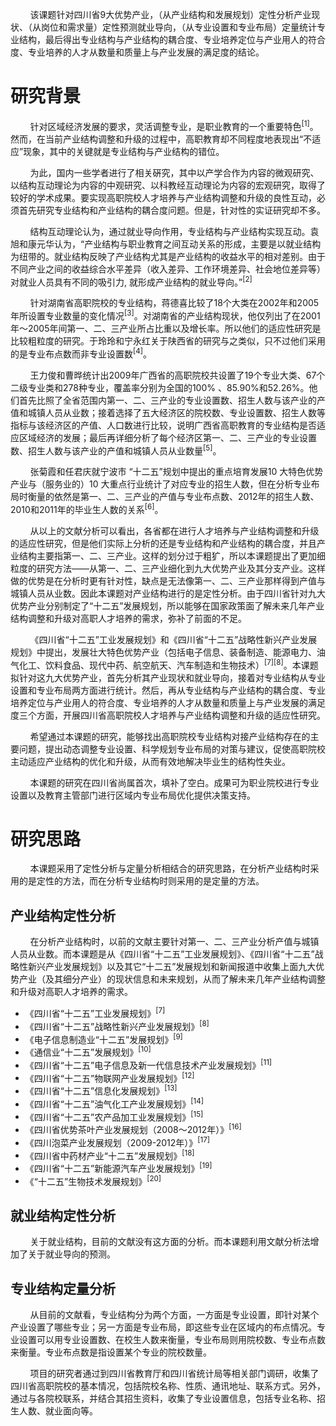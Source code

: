 &nbsp;&nbsp;&nbsp;&nbsp;&nbsp;&nbsp;&nbsp;&nbsp;该课题针对四川省9大优势产业，（从产业结构和发展规划）定性分析产业现状、（从岗位和需求量）定性预测就业导向，（从专业设置和专业布局）定量统计专业结构，最后得出专业结构与产业结构的耦合度、专业培养定位与产业用人的符合度、专业培养的人才从数量和质量上与产业发展的满足度的结论。

# 研究背景  
&nbsp;&nbsp;&nbsp;&nbsp;&nbsp;&nbsp;&nbsp;&nbsp;针对区域经济发展的要求，灵活调整专业，是职业教育的一个重要特色<sup>[1]</sup>。然而，在当前产业结构调整和升级的过程中，高职教育却不同程度地表现出“不适应”现象，其中的关键就是专业结构与产业结构的错位。

&nbsp;&nbsp;&nbsp;&nbsp;&nbsp;&nbsp;&nbsp;&nbsp;为此，国内一些学者进行了相关硏究，其中以产学合作为内容的微观研究、以结构互动理论为内容的中观研究、以科教经互动理论为内容的宏观研究，取得了较好的学术成果。要实现高职院校人才培养与产业结构调整和升级的良性互动，必须首先研究专业结构和产业结构的耦合度问题。但是，针对性的实证研究却不多。

&nbsp;&nbsp;&nbsp;&nbsp;&nbsp;&nbsp;&nbsp;&nbsp;结构互动理论认为，通过就业导向作用，专业结构与产业结构实现互动。袁旭和康元华认为，“产业结构与职业教育之间互动关系的形成，主要是以就业结构为纽带的。就业结构反映了产业结构尤其是产业结构的收益水平的相对差别。由于不同产业之间的收益综合水平差异（收入差异、工作环境差异、社会地位差异等）对就业人员具有不同的吸引力, 就形成产业结构的就业导向。”<sup>[2]</sup>

&nbsp;&nbsp;&nbsp;&nbsp;&nbsp;&nbsp;&nbsp;&nbsp;针对湖南省高职院校的专业结构，蒋德喜比较了18个大类在2002年和2005年所设置专业数量的变化情况<sup>[3]</sup>。对湖南省的产业结构现状，他仅列出了在2001年～2005年间第一、二、三产业所占比重以及增长率。所以他们的适应性研究是比较粗粒度的研究。于玲玲和宁永红关于陕西省的研究与之类似，只不过他们采用的是专业布点数而非专业设置数<sup>[4]</sup>。

&nbsp;&nbsp;&nbsp;&nbsp;&nbsp;&nbsp;&nbsp;&nbsp;王力俊和曹晔统计出2009年广西省的高职院校共设置了19个专业大类、67个二级专业类和278种专业，覆盖率分别为全国的100% 、85.90%和52.26%。他们首先比照了全省范围内第一、二、三产业的专业设置数、招生人数与该产业的产值和城镇人员从业数；接着选择了五大经济区的院校数、专业设置数、招生人数等指标与该经济区的产值、人口数进行比较，说明广西省高职教育的专业结构是否适应区域经济的发展；最后再详细分析了每个经济区第一、二、三产业的专业设置数、招生人数与该产业的产值和城镇人员从业数量<sup>[5]</sup>。

&nbsp;&nbsp;&nbsp;&nbsp;&nbsp;&nbsp;&nbsp;&nbsp;张菊霞和任君庆就宁波市 “十二五”规划中提出的重点培育发展10 大特色优势产业与（服务业的）10 大重点行业统计了对应专业的招生人数，但在分析专业布局时衡量的依然是第一、二、三产业的产值与专业布点数、2012年的招生人数、2010和2011年的毕业生人数的关系<sup>[6]</sup>。

&nbsp;&nbsp;&nbsp;&nbsp;&nbsp;&nbsp;&nbsp;&nbsp;从以上的文献分析可以看出，各省都在进行人才培养与产业结构调整和升级的适应性研究，但是他们实际上分析的还是专业结构和产业结构的耦合度，并且产业结构主要指第一、二、三产业。这样的划分过于粗犷，所以本课题提出了更加细粒度的研究方法——从第一、二、三产业细化到九大优势产业及其分支产业。这样做的优势是在分析时更有针对性，缺点是无法像第一、二、三产业那样得到产值与城镇人员从业数。因此本课题对产业结构进行的是定性分析。由于四川省针对九大优势产业分别制定了“十二五”发展规划，所以能够在国家政策面了解未来几年产业结构调整和升级对高职人才培养的需求，弥补了前面的不足。

&nbsp;&nbsp;&nbsp;&nbsp;&nbsp;&nbsp;&nbsp;&nbsp;《四川省“十二五”工业发展规划》和《四川省“十二五”战略性新兴产业发展规划》中提出，发展壮大特色优势产业（包括电子信息、装备制造、能源电力、油气化工、饮料食品、现代中药、航空航天、汽车制造和生物技术）<sup>[7]</sup><sup>[8]</sup>。本课题拟针对这九大优势产业，首先分析其产业现状和就业导向，接着对专业结构从专业设置和专业布局两方面进行统计。然后，再从专业结构与产业结构的耦合度、专业培养定位与产业用人的符合度、专业培养的人才从数量和质量上与产业发展的满足度三个方面，开展四川省高职院校人才培养与产业结构调整和升级的适应性研究。

&nbsp;&nbsp;&nbsp;&nbsp;&nbsp;&nbsp;&nbsp;&nbsp;希望通过本课题的研究，能够找出高职院校专业结构对接产业结构存在的主要问题，提出动态调整专业设置、科学规划专业布局的对策与建议，促使高职院校主动适应产业结构的优化和升级，从而有效地解决毕业生的结构性失业。

&nbsp;&nbsp;&nbsp;&nbsp;&nbsp;&nbsp;&nbsp;&nbsp;本课题的研究在四川省尚属首次，填补了空白。成果可为职业院校进行专业设置以及教育主管部门进行区域内专业布局优化提供决策支持。


# 研究思路
&nbsp;&nbsp;&nbsp;&nbsp;&nbsp;&nbsp;&nbsp;&nbsp;本课题采用了定性分析与定量分析相结合的研究思路，在分析产业结构时采用的是定性的方法，而在分析专业结构时则采用的是定量的方法。
## 产业结构定性分析
&nbsp;&nbsp;&nbsp;&nbsp;&nbsp;&nbsp;&nbsp;&nbsp;在分析产业结构时，以前的文献主要针对第一、二、三产业分析产值与城镇人员从业数。而本课题是从《四川省“十二五”工业发展规划》、《四川省“十二五”战略性新兴产业发展规划》以及其它“十二五”发展规划和新闻报道中收集上面九大优势产业（及其细分产业）的现状信息和未来规划，从而了解未来几年产业结构调整和升级对高职人才培养的需求。
*	《四川省“十二五”工业发展规划》<sup>[7]</sup>
*	《四川省“十二五”战略性新兴产业发展规划》<sup>[8]</sup>
*	《电子信息制造业“十二五”发展规划》<sup>[9]</sup>
*	《通信业“十二五”发展规划》<sup>[10]</sup>
*	《四川省“十二五”电子信息及新一代信息技术产业发展规划》<sup>[11]</sup>
*	《四川省“十二五”物联网产业发展规划》<sup>[12]</sup>
*	《四川省“十二五”信息化发展规划》<sup>[13]</sup>
*	《四川省“十二五”油气化工产业发展规划》<sup>[14]</sup>
*	《四川省“十二五”农产品加工业发展规划》<sup>[15]</sup>
*	《四川省优势茶叶产业发展规划（2008～2012年）》<sup>[16]</sup>
*	《四川泡菜产业发展规划（2009-2012年）》<sup>[17]</sup>
*	《四川省中药材产业“十二五”发展规划》<sup>[18]</sup>
*	《四川省“十二五”新能源汽车产业发展规划》<sup>[19]</sup>
*	《“十二五”生物技术发展规划》<sup>[20]</sup>
## 就业结构定性分析
&nbsp;&nbsp;&nbsp;&nbsp;&nbsp;&nbsp;&nbsp;&nbsp;关于就业结构，目前的文献没有这方面的分析。而本课题利用文献分析法增加了关于就业导向的预测。
## 专业结构定量分析
&nbsp;&nbsp;&nbsp;&nbsp;&nbsp;&nbsp;&nbsp;&nbsp;从目前的文献看，专业结构分为两个方面，一方面是专业设置，即针对某个产业设置了哪些专业；另一方面是专业布局，即这些专业在区域内的布点情况。专业设置可以用专业设置数、在校生人数来衡量，专业布局则用院校数、专业布点数来衡量。专业布点数是指设置某个专业的院校数量。

&nbsp;&nbsp;&nbsp;&nbsp;&nbsp;&nbsp;&nbsp;&nbsp;项目的研究者通过到四川省教育厅和四川省统计局等相关部门调研，收集了四川省高职院校的基本情况，包括院校名称、性质、通讯地址、联系方式。另外，通过与各院校联系，并结合其招生资料，收集了专业设置信息，包括专业名称、招生人数、就业面向等。
